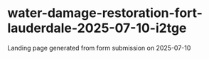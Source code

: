 # water-damage-restoration-fort-lauderdale-2025-07-10-i2tge
Landing page generated from form submission on 2025-07-10
